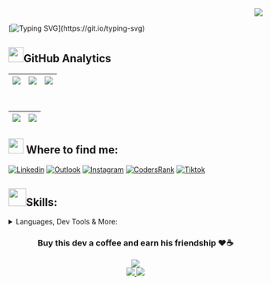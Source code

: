 <!-- [![Tallys Dev](https://user-images.githubusercontent.com/91434644/184407543-c19531af-caf6-4bf4-a0ce-082975b9cfe6.gif)](https://www.canva.com/design/DAFI-AiIj00/BIDsNZV5YCQy-2bP6AAHjA/view?utm_content=DAFI-AiIj00&utm_campaign=designshare&utm_medium=link2&utm_source=sharebutton) -->
<a href="https://visitcount.itsvg.in">
  <img align="right" src="https://visitcount.itsvg.in/api?id=Tallys-Aureliano&label=Profile%20Views&color=2&icon=2&pretty=true" />
</a>

<br>

[![Typing SVG](https://readme-typing-svg.herokuapp.com/?color=F1C40F&size=35&right=true&vCenter=true&width=1000&lines=Hello,+welcome+to+my+profile!;I+am+Tallys+Aureliano.;I+was+born+in+2003+and+i+live+in+São+Fernando/RN.;I+am+currently+studying+BSI+at+UFRN.;And+I'm+venturing+into+the+Back-End.;Keep+Swimming.)](https://git.io/typing-svg)

<h2><img src="https://media.giphy.com/media/jK1gJ1K9MBpB4ebCsj/giphy.gif" width="30px" heigth="30px">GitHub Analytics </h2>

<!-- ![](http://github-profile-summary-cards.vercel.app/api/cards/productive-time?username=Tallys-Aureliano&theme=gruvbox&utcOffset=8)
-->

|![](https://github-readme-streak-stats.herokuapp.com/?user=Tallys-Aureliano&theme=gruvbox&hide_border=false)|![](http://github-profile-summary-cards.vercel.app/api/cards/repos-per-language?username=Tallys-Aureliano&theme=gruvbox)|![](http://github-profile-summary-cards.vercel.app/api/cards/most-commit-language?username=Tallys-Aureliano&theme=gruvbox)|
|---|---|---|

<br>

|![](https://github-readme-stats.vercel.app/api?username=Tallys-Aureliano&theme=gruvbox&show_icons=true&hide_border=true&count_private=true)|![](http://github-profile-summary-cards.vercel.app/api/cards/profile-details?username=Tallys-Aureliano&theme=gruvbox)|
|---|---|
	
</div>

<h2><img src="https://media.giphy.com/media/mpM654sL8gJumwGmAn/giphy.gif" width="30px" height="30px"> Where to find me:</h2>

[![Linkedin](https://img.shields.io/badge/LinkedIn-FFFFFF?style=for-the-badge&logo=linkedin&logoColor=black)](https://www.linkedin.com/in/tallys-aureliano-91539821b/)
[![Outlook](https://img.shields.io/badge/Microsoft_Outlook-0078D4?style=for-the-badge&logo=microsoft-outlook&logoColor=white)](mailto:tallysaureliano@outlook.com)
[![Instagram](https://img.shields.io/badge/Instagram-E4405F?style=for-the-badge&logo=instagram&logoColor=white)](https://instagram.com/tallys_aureliano?utm_medium=copy_link)
[![CodersRank](https://img.shields.io/static/v1?style=for-the-badge&message=CodersRank&color=000000&logo=CodersRank&logoColor=28B463&label=)](https://profile.codersrank.io/user/tallys-aureliano)
[![Tiktok](https://img.shields.io/badge/TikTok-FDFEFE?style=for-the-badge&logo=tiktok&logoColor=black)](https://www.tiktok.com/@tallysau?is_from_webapp=1&sender_device=pc)

<h2><img src="https://media.giphy.com/media/tZIxqCNZhC9YKasYf7/giphy.gif" width="35px" height="35px">Skills:</h2>
<details>
<summary>Languages, Dev Tools & More:</summary>
<br>
<ul><li>
<details>
<summary>Languages</summary>
<br>
<img src="https://img.shields.io/static/v1?style=for-the-badge&message=C&color=222222&logo=C&logoColor=A8B9CC&label=">
<img src="https://img.shields.io/static/v1?style=for-the-badge&message=C%2B%2B&color=00599C&logo=C%2B%2B&logoColor=FFFFFF&label=">
<img src="https://img.shields.io/badge/java-%23ED0000.svg?style=for-the-badge&logo=java&logoColor=white">
<img src="https://img.shields.io/static/v1?style=for-the-badge&message=PHP&color=CF0677&logo=PHP&logoColor=FFFFFF&label=">
<img src="https://img.shields.io/badge/python-110B90?style=for-the-badge&logo=python&logoColor=BCBF00">
<br>
</details></li>
<li> 
<details>
<summary>Frontend Development</summary>
<br>
<img src="https://img.shields.io/static/v1?style=for-the-badge&message=HTML5&color=E34F26&logo=HTML5&logoColor=FFFFFF&label=">
<img src="https://img.shields.io/static/v1?style=for-the-badge&message=CSS3&color=1572B6&logo=CSS3&logoColor=FFFFFF&label=">
<img src="https://img.shields.io/static/v1?style=for-the-badge&message=JavaScript&color=222222&logo=JavaScript&logoColor=F7DF1E&label=">
</details></li>
<li>  
<details>
<summary>Backend Development</summary>
<br>
<img src="https://img.shields.io/badge/laravel-%23E60FF8.svg?style=for-the-badge&logo=laravel&logoColor=white">
<img src="https://img.shields.io/badge/node.js-04B405?style=for-the-badge&logo=node.js&logoColor=white">
<img src="https://img.shields.io/badge/nestjs-%23E0234E.svg?style=for-the-badge&logo=nestjs&logoColor=white">
<img src="https://img.shields.io/badge/typescript-%23007ACC.svg?style=for-the-badge&logo=typescript&logoColor=white">
</details></li>
<!-- <li>  
<details> -->
<!--
<summary>Mobile Development</summary>
<img src="https://media.giphy.com/media/tZIxqCNZhC9YKasYf7/giphy.gif" width="35px" height="35px">
<img src="https://img.shields.io/badge/MySQL-00000F?style=for-the-badge&logo=mysql&logoColor=white">
</details></li>
-->
<li>
<details>
<summary>Database</summary>
<br>
<img src="https://img.shields.io/badge/MySQL-00000F?style=for-the-badge&logo=mysql&logoColor=white">
<img src="https://img.shields.io/static/v1?style=for-the-badge&message=PostgreSQL&color=4169E1&logo=PostgreSQL&logoColor=FFFFFF&label=">
<img src="https://img.shields.io/badge/Prisma-3982CE?style=for-the-badge&logo=Prisma&logoColor=white">
</details></li>
<li>
<details>
<summary>OTHER</summary>
<br>
<img src="https://img.shields.io/static/v1?style=for-the-badge&message=Arduino&color=00979D&logo=Arduino&logoColor=FFFFFF&label=">
<img src="https://img.shields.io/static/v1?style=for-the-badge&message=Git&color=D4AC0D&logo=Git&logoColor=FFFFFF&label=">
<img src="https://img.shields.io/badge/Linux-FCC624?style=for-the-badge&logo=linux&logoColor=black">
<img src="https://img.shields.io/badge/Manjaro-35BF5C?style=for-the-badge&logo=Manjaro&logoColor=white">
<img src="https://img.shields.io/badge/Visual%20Studio-5C2D91.svg?style=for-the-badge&logo=visual-studio&logoColor=white">
<img src="https://img.shields.io/badge/docker-%230db7ed.svg?style=for-the-badge&logo=docker&logoColor=white">
</details></li></ul>
</details>

<!-- ![Snake animation](https://github.com/Tallys-Aureliano/Tallys-Aureliano/blob/output/github-contribution-grid-snake.svg)
 -->
 
<h3 align="center">Buy this dev a coffee and earn his friendship ❤☕</h3>
<div align="center">
	<a href="https://user-images.githubusercontent.com/91434644/221060926-d1e27fa5-1253-41de-a6e6-4367616e094f.png">
		<img src="https://img.shields.io/badge/pix-tallysdev%40gmail.com-yellow?style=for-the-badge"/>
	</a>
	<br>
	<a href="https://www.paypal.com/donate/?business=SVWY2BZGUSTYS&no_recurring=0&item_name=Buy+this+dev+a+coffee+and+earn+his+friendship&currency_code=USD">
 		<img src="https://img.shields.io/badge/PayPal-F1C40F?style=for-the-badge&logo=paypal&logoColor=black"/> 
	</a>
	<a href="https://user-images.githubusercontent.com/91434644/221048924-5106131c-56ef-4e8d-bfc3-69b5b4aca5ef.png"> 
 		<img src="https://img.shields.io/badge/QR%20Code-PayPal%20Qr%20Code-yellow?style=for-the-badge"/>
	</a>
</div>
